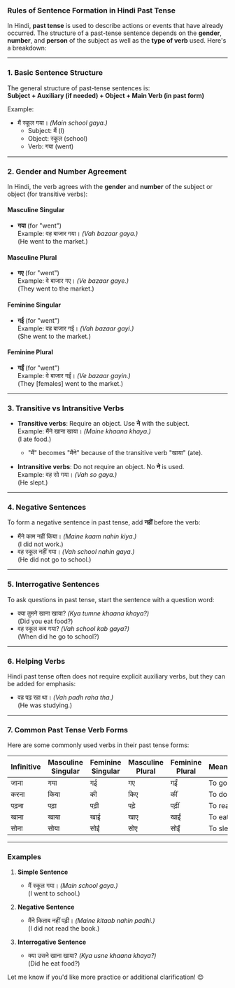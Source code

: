 ### Rules of Sentence Formation in Hindi Past Tense  

In Hindi, **past tense** is used to describe actions or events that have already occurred. The structure of a past-tense sentence depends on the **gender**, **number**, and **person** of the subject as well as the **type of verb** used. Here's a breakdown:

---

### 1. **Basic Sentence Structure**
The general structure of past-tense sentences is:  
**Subject + Auxiliary (if needed) + Object + Main Verb (in past form)**  

Example:  
- मैं स्कूल गया। *(Main school gaya.)*  
  - Subject: मैं (I)  
  - Object: स्कूल (school)  
  - Verb: गया (went)

---

### 2. **Gender and Number Agreement**
In Hindi, the verb agrees with the **gender** and **number** of the subject or object (for transitive verbs):  

#### **Masculine Singular**
- **गया** (for "went")  
Example: वह बाजार गया। *(Vah bazaar gaya.)*  
(He went to the market.)

#### **Masculine Plural**
- **गए** (for "went")  
Example: वे बाजार गए। *(Ve bazaar gaye.)*  
(They went to the market.)

#### **Feminine Singular**
- **गई** (for "went")  
Example: वह बाजार गई। *(Vah bazaar gayi.)*  
(She went to the market.)

#### **Feminine Plural**
- **गईं** (for "went")  
Example: वे बाजार गईं। *(Ve bazaar gayin.)*  
(They [females] went to the market.)

---

### 3. **Transitive vs Intransitive Verbs**
- **Transitive verbs**: Require an object. Use **ने** with the subject.  
  Example: मैंने खाना खाया। *(Maine khaana khaya.)*  
  (I ate food.)  
  - "मैं" becomes "मैंने" because of the transitive verb "खाया" (ate).  

- **Intransitive verbs**: Do not require an object. No **ने** is used.  
  Example: वह सो गया। *(Vah so gaya.)*  
  (He slept.)

---

### 4. **Negative Sentences**
To form a negative sentence in past tense, add **नहीं** before the verb:  
- मैंने काम नहीं किया। *(Maine kaam nahin kiya.)*  
  (I did not work.)  
- वह स्कूल नहीं गया। *(Vah school nahin gaya.)*  
  (He did not go to school.)

---

### 5. **Interrogative Sentences**
To ask questions in past tense, start the sentence with a question word:  
- क्या तुमने खाना खाया? *(Kya tumne khaana khaya?)*  
  (Did you eat food?)  
- वह स्कूल कब गया? *(Vah school kab gaya?)*  
  (When did he go to school?)

---

### 6. **Helping Verbs**
Hindi past tense often does not require explicit auxiliary verbs, but they can be added for emphasis:  
- वह पढ़ रहा था। *(Vah padh raha tha.)*  
  (He was studying.)

---

### 7. **Common Past Tense Verb Forms**
Here are some commonly used verbs in their past tense forms:  

| Infinitive | Masculine Singular | Feminine Singular | Masculine Plural | Feminine Plural | Meaning         |
|------------|---------------------|--------------------|-------------------|------------------|-----------------|
| जाना       | गया                | गई                 | गए                | गईं               | To go           |
| करना       | किया               | की                 | किए               | कीं               | To do           |
| पढ़ना      | पढ़ा               | पढ़ी               | पढ़े              | पढ़ीं             | To read         |
| खाना       | खाया               | खाई                | खाए               | खाईं              | To eat          |
| सोना       | सोया               | सोई                | सोए               | सोईं              | To sleep        |

---

### Examples
1. **Simple Sentence**  
   - मैं स्कूल गया। *(Main school gaya.)*  
     (I went to school.)  

2. **Negative Sentence**  
   - मैंने किताब नहीं पढ़ी। *(Maine kitaab nahin padhi.)*  
     (I did not read the book.)  

3. **Interrogative Sentence**  
   - क्या उसने खाना खाया? *(Kya usne khaana khaya?)*  
     (Did he eat food?)  

Let me know if you'd like more practice or additional clarification! 😊